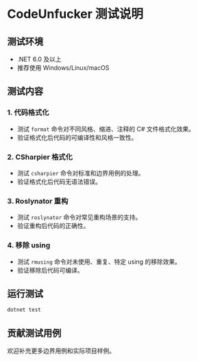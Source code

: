 # CodeUnfucker 测试说明

## 测试环境
- .NET 6.0 及以上
- 推荐使用 Windows/Linux/macOS

## 测试内容

### 1. 代码格式化
- 测试 `format` 命令对不同风格、缩进、注释的 C# 文件格式化效果。
- 验证格式化后代码的可编译性和风格一致性。

### 2. CSharpier 格式化
- 测试 `csharpier` 命令对标准和边界用例的处理。
- 验证格式化后代码无语法错误。

### 3. Roslynator 重构
- 测试 `roslynator` 命令对常见重构场景的支持。
- 验证重构后代码的正确性。

### 4. 移除 using
- 测试 `rmusing` 命令对未使用、重复、特定 using 的移除效果。
- 验证移除后代码可编译。

## 运行测试

```bash
dotnet test
```

## 贡献测试用例

欢迎补充更多边界用例和实际项目样例。 